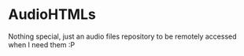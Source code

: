 # AudioHTMLs
Nothing special, just an audio files repository to be remotely accessed when I need them :P 
